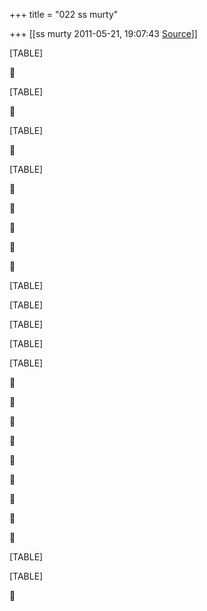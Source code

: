 +++
title = "022 ss murty"

+++
[[ss murty	2011-05-21, 19:07:43 [Source](https://groups.google.com/g/bvparishat/c/xw9RIghQPcU)]]



[TABLE]



[TABLE]



[TABLE]



[TABLE]











[TABLE]

[TABLE]

[TABLE]

[TABLE]

[TABLE]



















[TABLE]

[TABLE]



